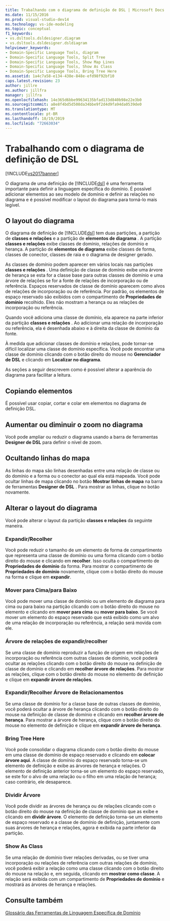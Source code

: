 ```yaml
---
title: Trabalhando com o diagrama de definição de DSL | Microsoft Docs
ms.date: 11/15/2016
ms.prod: visual-studio-dev14
ms.technology: vs-ide-modeling
ms.topic: conceptual
f1_keywords:
- vs.dsltools.dsldesigner.diagram
- vs.dsltools.dsldesigner.dsldiagram
helpviewer_keywords:
- Domain-Specific Language Tools, diagram
- Domain-Specific Language Tools, Split Tree
- Domain-Specific Language Tools, Show Map Lines
- Domain-Specific Language Tools, Show As Class
- Domain-Specific Language Tools, Bring Tree Here
ms.assetid: 1a4c7a58-e134-438e-848e-efd98f92bf10
caps.latest.revision: 23
author: jillre
ms.author: jillfra
manager: jillfra
ms.openlocfilehash: 14e365d6bbe99634135bfad133d840b98e22e3b0
ms.sourcegitcommit: a8e8f4bd5d508da34bbe9f2d4d9fa94da0539de0
ms.translationtype: MT
ms.contentlocale: pt-BR
ms.lasthandoff: 10/19/2019
ms.locfileid: "72663034"
---
```

# <a name="working-with-the-dsl-definition-diagram"></a>Trabalhando com o diagrama de definição de DSL
[!INCLUDE[vs2017banner](../includes/vs2017banner.md)]

O diagrama de uma definição de [!INCLUDE[dsl](../includes/dsl-md.md)] é uma ferramenta importante para definir a linguagem específica do domínio. É possível adicionar elementos ao seu modelo de domínio e definir as relações no diagrama e é possível modificar o layout do diagrama para torná-lo mais legível.

## <a name="the-layout-of-the-diagram"></a>O layout do diagrama
 O diagrama de definição de [!INCLUDE[dsl](../includes/dsl-md.md)] tem duas partições, a partição de **classes e relações** e a partição de **elementos de diagrama** . A partição **classes e relações** exibe classes de domínio, relações de domínio e herança. A partição de **elementos de diagrama** exibe classes de forma, classes de conector, classes de raia e o diagrama de designer gerado.

 As classes de domínio podem aparecer em vários locais nas partições **classes e relações** . Uma definição de classe de domínio exibe uma árvore de herança se esta for a classe base para outras classes de domínio e uma árvore de relações se for a fonte de relações de incorporação ou de referência. Espaços reservados de classe de domínio aparecem como alvos de relações de incorporação ou de referência. Por padrão, os elementos de espaço reservado são exibidos com o compartimento de **Propriedades de domínio** recolhido. Eles não mostram a herança ou as relações de incorporação ou referência.

 Quando você adiciona uma classe de domínio, ela aparece na parte inferior da partição **classes e relações** . Ao adicionar uma relação de incorporação ou referência, ela é desenhada abaixo e à direita da classe de domínio da fonte.

 À medida que adicionar classes de domínio e relações, pode tornar-se difícil localizar uma classe de domínio específica. Você pode encontrar uma classe de domínio clicando com o botão direito do mouse no **Gerenciador de DSL** e clicando em **Localizar no diagrama**.

 As seções a seguir descrevem como é possível alterar a aparência do diagrama para facilitar a leitura.

## <a name="copying-elements"></a>Copiando elementos
 É possível usar copiar, cortar e colar em elementos no diagrama de definição DSL.

## <a name="zooming-in-or-out-on-the-diagram"></a>Aumentar ou diminuir o zoom no diagrama
 Você pode ampliar ou reduzir o diagrama usando a barra de ferramentas **Designer de DSL** para definir o nível de zoom.

## <a name="hiding-map-lines"></a>Ocultando linhas do mapa
 As linhas do mapa são linhas desenhadas entre uma relação de classe ou do domínio e a forma ou o conector ao qual ela está mapeada. Você pode ocultar linhas de mapa clicando no botão **Mostrar linhas de mapa** na barra de ferramentas **Designer de DSL** . Para mostrar as linhas, clique no botão novamente.

## <a name="changing-the-diagram-layout"></a>Alterar o layout do diagrama
 Você pode alterar o layout da partição **classes e relações** da seguinte maneira.

### <a name="expandcollapse"></a>Expandir/Recolher
 Você pode reduzir o tamanho de um elemento de forma de compartimento que representa uma classe de domínio ou uma forma clicando com o botão direito do mouse e clicando em **recolher**. Isso oculta o compartimento de **Propriedades de domínio** da forma. Para mostrar o compartimento de **Propriedades de domínio** novamente, clique com o botão direito do mouse na forma e clique em **expandir**.

### <a name="move-updown"></a>Mover para Cima/para Baixo
 Você pode mover uma classe de domínio ou um elemento de diagrama para cima ou para baixo na partição clicando com o botão direito do mouse no elemento e clicando em **mover para cima** ou **mover para baixo**. Se você mover um elemento do espaço reservado que está exibido como um alvo de uma relação de incorporação ou referência, a relação será movida com ele.

### <a name="expandcollapse-relationships-tree"></a>Árvore de relações de expandir/recolher
 Se uma classe de domínio reproduzir a função de origem em relações de incorporação ou referência com outras classes de domínio, você poderá ocultar as relações clicando com o botão direito do mouse na definição de classe de domínio e clicando em **recolher árvore de relações**. Para mostrar as relações, clique com o botão direito do mouse no elemento de definição e clique em **expandir árvore de relações**.

### <a name="expandcollapse-inheritance-tree"></a>Expandir/Recolher Árvore de Relacionamentos
 Se uma classe de domínio for a classe base de outras classes de domínio, você poderá ocultar a árvore de herança clicando com o botão direito do mouse na definição de classe de domínio e clicando em **recolher árvore de herança**. Para mostrar a árvore de herança, clique com o botão direito do mouse no elemento de definição e clique em **expandir árvore de herança**.

### <a name="bring-tree-here"></a>Bring Tree Here
 Você pode consolidar o diagrama clicando com o botão direito do mouse em uma classe de domínio de espaço reservado e clicando em **colocar árvore aqui**. A classe de domínio do espaço reservado torna-se um elemento de definição e exibe as árvores de herança e relações. O elemento de definição anterior torna-se um elemento do espaço reservado, se este for o alvo de uma relação ou o filho em uma relação de herança; caso contrário, ele desaparece.

### <a name="split-tree"></a>Dividir Árvore
 Você pode dividir as árvores de herança ou de relações clicando com o botão direito do mouse na definição de classe de domínio que as exibe e clicando em **dividir árvore**. O elemento de definição torna-se um elemento de espaço reservado e a classe de domínio de definição, juntamente com suas árvores de herança e relações, agora é exibida na parte inferior da partição.

### <a name="show-as-class"></a>Show As Class
 Se uma relação de domínio tiver relações derivadas, ou se tiver uma incorporação ou relações de referência com outras relações de domínio, você poderá exibir a relação como uma classe clicando com o botão direito do mouse na relação e, em seguida, clicando em **mostrar como classe**. A relação será exibida com um compartimento de **Propriedades de domínio** e mostrará as árvores de herança e relações.

## <a name="see-also"></a>Consulte também
 [Glossário das Ferramentas de Linguagem Específica de Domínio](https://msdn.microsoft.com/ca5e84cb-a315-465c-be24-76aa3df276aa)
